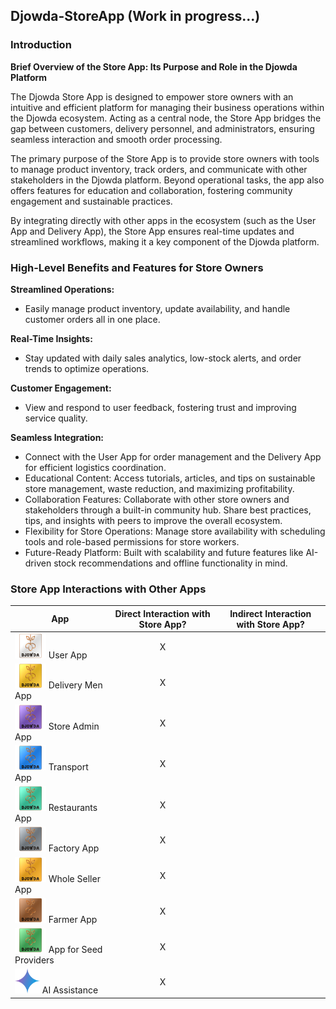 

## Djowda-StoreApp (Work in progress...)

### Introduction

**Brief Overview of the Store App: Its Purpose and Role in the Djowda Platform**

The Djowda Store App is designed to empower store owners with an intuitive and efficient platform for managing their business operations within the Djowda ecosystem. Acting as a central node, the Store App bridges the gap between customers, delivery personnel, and administrators, ensuring seamless interaction and smooth order processing.

The primary purpose of the Store App is to provide store owners with tools to manage product inventory, track orders, and communicate with other stakeholders in the Djowda platform. Beyond operational tasks, the app also offers features for education and collaboration, fostering community engagement and sustainable practices.

By integrating directly with other apps in the ecosystem (such as the User App and Delivery App), the Store App ensures real-time updates and streamlined workflows, making it a key component of the Djowda platform.

### High-Level Benefits and Features for Store Owners

**Streamlined Operations:**

* Easily manage product inventory, update availability, and handle customer orders all in one place.

**Real-Time Insights:**

* Stay updated with daily sales analytics, low-stock alerts, and order trends to optimize operations.

**Customer Engagement:**

* View and respond to user feedback, fostering trust and improving service quality.

**Seamless Integration:**

* Connect with the User App for order management and the Delivery App for efficient logistics coordination.
* Educational Content: Access tutorials, articles, and tips on sustainable store management, waste reduction, and maximizing profitability.
* Collaboration Features: Collaborate with other store owners and stakeholders through a built-in community hub. Share best practices, tips, and insights with peers to improve the overall ecosystem.
* Flexibility for Store Operations: Manage store availability with scheduling tools and role-based permissions for store workers.
* Future-Ready Platform: Built with scalability and future features like AI-driven stock recommendations and offline functionality in mind.

### Store App Interactions with Other Apps

| App                  | Direct Interaction with Store App? | Indirect Interaction with Store App? |
|----------------------|:----------------------------------:|:------------------------------------:|
| <img src="src/User_App.png" alt="User App" width="50" height="40"> User App           | X                                   |                                      |
| <img src="src/Delivery_Men_App.png" alt="Delivery Men App" width="50" height="40"> Delivery Men App   | X                                   |                                      |
| <img src="src/Store_Admin_App.png" alt="Store Admin App" width="50" height="40"> Store Admin App    | X                                   |                                      |
| <img src="src/Transport_App.png" alt="Transport App" width="50" height="40"> Transport App        | X                                   |                                      |
| <img src="src/Restaurants_App.png" alt="Restaurants App" width="50" height="40"> Restaurants App    | X                                   |                                      |
| <img src="src/Factory_App.png" alt="Factory App" width="50" height="40"> Factory App          | X                                   |                                      |
| <img src="src/Whole_Seller_App.png" alt="Whole Seller App" width="50" height="40"> Whole Seller App   | X                                   |                                      |
| <img src="src/Farmer_App.png" alt="Farmer App" width="50" height="40"> Farmer App         | X                                   |                                      |
| <img src="src/App_for_Seed_Providers.png" alt="App for Seed Providers" width="50" height="40"> App for Seed Providers | X                             |                                      |
| <img src="src/Ai.png" alt="AI Assistance" width="40" height="40"> AI Assistance      | X                                   |                                      |
